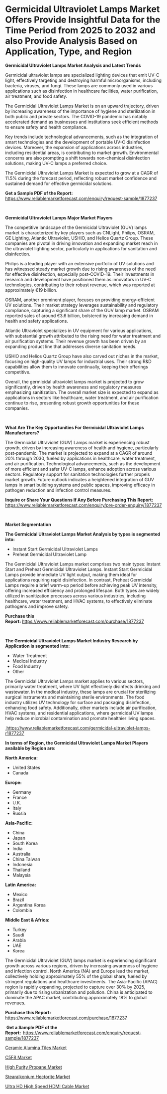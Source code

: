 <p><h1>Germicidal Ultraviolet Lamps Market Offers Provide Insightful Data for the Time Period from 2025 to 2032 and also Provide Analysis Based on Application, Type, and Region</h1></p><p><strong>Germicidal Ultraviolet Lamps Market Analysis and Latest Trends</strong></p>
<p><p>Germicidal ultraviolet lamps are specialized lighting devices that emit UV-C light, effectively targeting and destroying harmful microorganisms, including bacteria, viruses, and fungi. These lamps are commonly used in various applications such as disinfection in healthcare facilities, water purification, air treatment, and food safety. </p><p>The Germicidal Ultraviolet Lamps Market is on an upward trajectory, driven by increasing awareness of the importance of hygiene and sterilization in both public and private sectors. The COVID-19 pandemic has notably accelerated demand as businesses and institutions seek efficient methods to ensure safety and health compliance. </p><p>Key trends include technological advancements, such as the integration of smart technologies and the development of portable UV-C disinfection devices. Moreover, the expansion of applications across industries, including residential areas, is contributing to market growth. Environmental concerns are also prompting a shift towards non-chemical disinfection solutions, making UV-C lamps a preferred choice. </p><p>The Germicidal Ultraviolet Lamps Market is expected to grow at a CAGR of 11.5% during the forecast period, reflecting robust market confidence and sustained demand for effective germicidal solutions.</p></p>
<p><strong>Get a Sample PDF of the Report:&nbsp;</strong> <a href="https://www.reliablemarketforecast.com/enquiry/request-sample/1877237?utm_campaign=2332&utm_medium=2&utm_source=Github&utm_content=ia&utm_term=11022025&utm_id=germicidal-ultraviolet-lamps">https://www.reliablemarketforecast.com/enquiry/request-sample/1877237</a></p>
<p>&nbsp;</p>
<p><strong>Germicidal Ultraviolet Lamps Major Market Players</strong></p>
<p><p>The competitive landscape of the Germicidal Ultraviolet (GUV) lamps market is characterized by key players such as CNLight, Philips, OSRAM, GE Lighting, Atlantic Ultraviolet, USHIO, and Helios Quartz Group. These companies are pivotal in driving innovation and expanding market reach in the ultraviolet lighting sector, particularly in applications for sanitation and disinfection.</p><p>Philips is a leading player with an extensive portfolio of UV solutions and has witnessed steady market growth due to rising awareness of the need for effective disinfection, especially post-COVID-19. Their investments in research and development have positioned them as innovators in UV-C technologies, contributing to their robust revenue, which was reported at approximately €19 billion.</p><p>OSRAM, another prominent player, focuses on providing energy-efficient UV solutions. Their market strategy leverages sustainability and regulatory compliance, capturing a significant share of the GUV lamp market. OSRAM reported sales of around €3.6 billion, bolstered by increasing demand in health and safety applications.</p><p>Atlantic Ultraviolet specializes in UV equipment for various applications, with substantial growth attributed to the rising need for water treatment and air purification systems. Their revenue growth has been driven by an expanding product line that addresses diverse sanitation needs.</p><p>USHIO and Helios Quartz Group have also carved out niches in the market, focusing on high-quality UV lamps for industrial uses. Their strong R&D capabilities allow them to innovate continually, keeping their offerings competitive.</p><p>Overall, the germicidal ultraviolet lamps market is projected to grow significantly, driven by health awareness and regulatory measures emphasizing sanitization. The overall market size is expected to expand as applications in sectors like healthcare, water treatment, and air purification continue to rise, presenting robust growth opportunities for these companies.</p></p>
<p>&nbsp;</p>
<p><strong>What Are The Key Opportunities For Germicidal Ultraviolet Lamps Manufacturers?</strong></p>
<p><p>The Germicidal Ultraviolet (GUV) Lamps market is experiencing robust growth, driven by increasing awareness of health and hygiene, particularly post-pandemic. The market is projected to expand at a CAGR of around 20% through 2030, fueled by applications in healthcare, water treatment, and air purification. Technological advancements, such as the development of more efficient and safer UV-C lamps, enhance adoption across various sectors. Regulatory support for sanitation technologies further propels market growth. Future outlook indicates a heightened integration of GUV lamps in smart building systems and public spaces, improving efficacy in pathogen reduction and infection control measures.</p></p>
<p><strong>Inquire or Share Your Questions If Any Before Purchasing This Report:</strong> <a href="https://www.reliablemarketforecast.com/enquiry/pre-order-enquiry/1877237?utm_campaign=2332&utm_medium=2&utm_source=Github&utm_content=ia&utm_term=11022025&utm_id=germicidal-ultraviolet-lamps">https://www.reliablemarketforecast.com/enquiry/pre-order-enquiry/1877237</a></p>
<p>&nbsp;</p>
<p><strong>Market Segmentation</strong></p>
<p><strong>The Germicidal Ultraviolet Lamps Market Analysis by types is segmented into:</strong></p>
<p><ul><li>Instant Start Germicidal Ultraviolet Lamps</li><li>Preheat Germicidal Ultraviolet Lamp</li></ul></p>
<p><p>The Germicidal Ultraviolet Lamps market comprises two main types: Instant Start and Preheat Germicidal Ultraviolet Lamps. Instant Start Germicidal Lamps provide immediate UV light output, making them ideal for applications requiring rapid disinfection. In contrast, Preheat Germicidal Lamps require a brief warm-up period before achieving peak UV intensity, offering increased efficiency and prolonged lifespan. Both types are widely utilized in sanitization processes across various industries, including healthcare, water treatment, and HVAC systems, to effectively eliminate pathogens and improve safety.</p></p>
<p><strong>Purchase this Report:&nbsp;</strong><a href="https://www.reliablemarketforecast.com/purchase/1877237?utm_campaign=2332&utm_medium=2&utm_source=Github&utm_content=ia&utm_term=11022025&utm_id=germicidal-ultraviolet-lamps">https://www.reliablemarketforecast.com/purchase/1877237</a></p>
<p>&nbsp;</p>
<p><strong>The Germicidal Ultraviolet Lamps Market Industry Research by Application is segmented into:</strong></p>
<p><ul><li>Water Treatment</li><li>Medical Industry</li><li>Food Industry</li><li>Other</li></ul></p>
<p><p>The Germicidal Ultraviolet Lamps market applies to various sectors, primarily water treatment, where UV light effectively disinfects drinking and wastewater. In the medical industry, these lamps are crucial for sterilizing surgical instruments and maintaining sterile environments. The food industry utilizes UV technology for surface and packaging disinfection, enhancing food safety. Additionally, other markets include air purification, HVAC systems, and residential applications, where germicidal UV lamps help reduce microbial contamination and promote healthier living spaces.</p></p>
<p><a href="https://www.reliablemarketforecast.com/germicidal-ultraviolet-lamps-r1877237?utm_campaign=2332&utm_medium=2&utm_source=Github&utm_content=ia&utm_term=11022025&utm_id=germicidal-ultraviolet-lamps">&nbsp;https://www.reliablemarketforecast.com/germicidal-ultraviolet-lamps-r1877237</a></p>
<p><strong>In terms of Region, the Germicidal Ultraviolet Lamps Market Players available by Region are:</strong></p>
<p>
    <p> <strong> North America: </strong>
        <ul>
            <li>United States</li>
            <li>Canada</li>
        </ul>
        </p> 
    <p> <strong> Europe: </strong>
        <ul>
            <li>Germany</li>
            <li>France</li>
            <li>U.K.</li>
            <li>Italy</li>
            <li>Russia</li>
        </ul>
        </p> 
    <p> <strong> Asia-Pacific: </strong>
        <ul>
            <li>China</li>
            <li>Japan</li>
            <li>South Korea</li>
            <li>India</li>
            <li>Australia</li>
            <li>China Taiwan</li>
            <li>Indonesia</li>
            <li>Thailand</li>
            <li>Malaysia</li>
        </ul>
        </p> 
    <p> <strong> Latin America: </strong>
        <ul>
            <li>Mexico</li>
            <li>Brazil</li>
            <li>Argentina Korea</li>
            <li>Colombia</li>
        </ul>
        </p> 
    <p> <strong> Middle East & Africa: </strong>
        <ul>
            <li>Turkey</li>
            <li>Saudi</li>
            <li>Arabia</li>
            <li>UAE</li>
            <li>Korea</li>
        </ul>
    </p>
    </p>
<p><p>The Germicidal Ultraviolet (GUV) lamps market is experiencing significant growth across various regions, driven by increasing awareness of hygiene and infection control. North America (NA) and Europe lead the market, collectively holding approximately 55% of the global share, fueled by stringent regulations and healthcare investments. The Asia-Pacific (APAC) region is rapidly expanding, projected to capture over 30% by 2025, primarily due to rising urbanization and pollution. China is anticipated to dominate the APAC market, contributing approximately 18% to global revenues.</p></p>
<p><strong>Purchase this Report: </strong><a href="https://www.reliablemarketforecast.com/purchase/1877237?utm_campaign=2332&utm_medium=2&utm_source=Github&utm_content=ia&utm_term=11022025&utm_id=germicidal-ultraviolet-lamps">https://www.reliablemarketforecast.com/purchase/1877237</a></p>
<p>&nbsp;<strong>Get a Sample PDF of the Report:&nbsp;&nbsp;</strong><a href="https://www.reliablemarketforecast.com/enquiry/request-sample/1877237?utm_campaign=2332&utm_medium=2&utm_source=Github&utm_content=ia&utm_term=11022025&utm_id=germicidal-ultraviolet-lamps">https://www.reliablemarketforecast.com/enquiry/request-sample/1877237</a></p>
<p><strong></strong></p>
<p><p><a href="https://www.linkedin.com/pulse/deep-dive-ceramic-alumina-tiles-market-itstrends-segmentation-kg2wc?utm_campaign=2332&utm_medium=2&utm_source=Github&utm_content=ia&utm_term=11022025&utm_id=germicidal-ultraviolet-lamps">Ceramic Alumina Tiles Market</a></p><p><a href="https://www.linkedin.com/pulse/significant-growth-expected-c5f8-market-projected-cagr-eitzc?utm_campaign=2332&utm_medium=2&utm_source=Github&utm_content=ia&utm_term=11022025&utm_id=germicidal-ultraviolet-lamps">C5F8 Market</a></p><p><a href="https://www.linkedin.com/pulse/growth-projections-high-purity-propane-market-comprehensive-ubhkc?utm_campaign=2332&utm_medium=2&utm_source=Github&utm_content=ia&utm_term=11022025&utm_id=germicidal-ultraviolet-lamps">High Purity Propane Market</a></p><p><a href="https://www.linkedin.com/pulse/understanding-supply-demand-dynamics-insights-from-stearalkonium-7sgqe?utm_campaign=2332&utm_medium=2&utm_source=Github&utm_content=ia&utm_term=11022025&utm_id=germicidal-ultraviolet-lamps">Stearalkonium Hectorite Market</a></p><p><a href="https://github.com/triattwood9919/Market-Research-Report-List-1/blob/main/ultra-hd-high-speed-hdmi-cable-market.md?utm_campaign=2332&utm_medium=2&utm_source=Github&utm_content=ia&utm_term=11022025&utm_id=germicidal-ultraviolet-lamps">Ultra HD High Speed HDMI Cable Market</a></p></p>